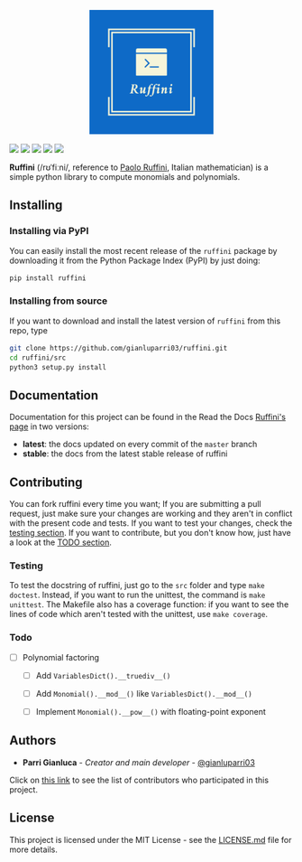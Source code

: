 
<p id="header" align="center">
    <img id="logo" width="220" src="https://raw.githubusercontent.com/gianluparri03/ruffini/master/logo.png" alt="Ruffini">
</p>

![](https://img.shields.io/codacy/grade/8bf3533a27104f44bdc0dad621d0de73.svg)
![](https://img.shields.io/codacy/coverage/8bf3533a27104f44bdc0dad621d0de73.svg)
![](https://img.shields.io/readthedocs/ruffini.svg)
![](https://img.shields.io/pypi/v/ruffini.svg?color=success)
![](https://img.shields.io/github/license/gianluparri03/ruffini.svg)

**Ruffini** (/rʊˈfiːni/, reference to [Paolo Ruffini](https://en.wikipedia.org/wiki/Paolo_Ruffini), Italian mathematician)
is a simple python library to compute monomials and polynomials.

## Installing

### Installing via PyPI

You can easily install the most recent release of the `ruffini` package by
downloading it from the Python Package Index (PyPI) by just doing:

```bash
pip install ruffini
```

### Installing from source

If you want to download and install the latest version of `ruffini` from this repo, type

```bash
git clone https://github.com/gianluparri03/ruffini.git
cd ruffini/src
python3 setup.py install
```

## Documentation

Documentation for this project can be found in the Read the Docs [Ruffini's page](https://ruffini.rtfd.io) in two versions:

- **latest**: the docs updated on every commit of the `master` branch
- **stable**: the docs from the latest stable release of ruffini

## Contributing

You can fork ruffini every time you want; If you are submitting a pull request, just make sure your changes are working and they aren't in conflict with the present code and tests.
If you want to test your changes, check the [testing section](#testing).
If you want to contribute, but you don't know how, just have a look at the [TODO section](#TODO).

### Testing

To test the docstring of ruffini, just go to the `src` folder and type `make doctest`.
Instead, if you want to run the unittest, the command is `make unittest`.
The Makefile also has a coverage function: if you want to see the lines of code which aren't tested with the unittest, use `make coverage`.

### Todo

- [ ] Polynomial factoring
	- [ ] Add `VariablesDict().__truediv__()`
	- [ ] Add `Monomial().__mod__()` like `VariablesDict().__mod__()`
	- [ ] Implement `Monomial().__pow__()` with floating-point exponent


## Authors

- **Parri Gianluca** - *Creator and main developer* - [@gianluparri03](https://github.com/gianluparri03)

Click on [this link](https://github.com/gianluparri03/ruffini/graphs/contributors) to see the list of contributors who participated in this project.

## License

This project is licensed under the MIT License -
see the [LICENSE.md](LICENSE.md) file for more details.
